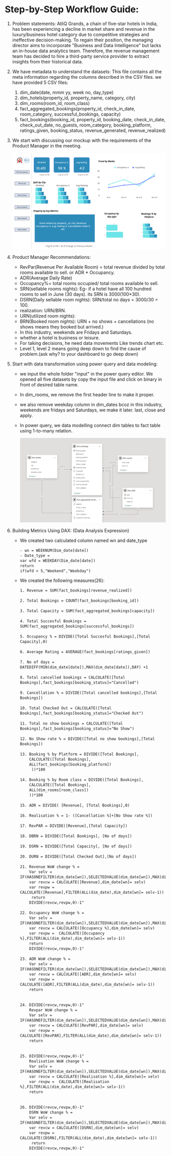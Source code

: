 # Step-by-Step Workflow Guide:

1. Problem statements: AtliQ Grands, a chain of five-star hotels in India, has been experiencing a decline in market share and revenue in the luxury/business hotel category due to competitive strategies and ineffective decision-making. To regain their position, the managing director aims to incorporate "Business and Data Intelligence" but lacks an in-house data analytics team. Therefore, the revenue management team has decided to hire a third-party service provider to extract insights from their historical data.


2. We have metadata to understand the datasets:
    This file contains all the meta information regarding the columns described in the CSV files. we have provided 5 CSV files:
    1. dim_date(date, mmm yy, week no, day_type)
    2. dim_hotels(property_id, property_name, category, city)
    3. dim_rooms(room_id, room_class)
    4. fact_aggregated_bookings(property_id, check_in_date, room_category, successful_bookings, capacity)
    5. fact_bookings(booking_id, property_id, booking_date, check_in_date, check_out_date, no_guests, room_category, booking_platform, ratings_given, booking_status, revenue_generated, revenue_realized)

3. We start with discussing our mockup with the requirements of the Product Manager in the meeting.

   <img src="https://github.com/prashantsingh8962/Hospitality_Data_Analysis/blob/main/Resources/mock%20up%20dashboard_atliq%20grands.png" class="center">

4. Product Manager Recommendations:
      - RevPar(Revenue Per Available Room) = total revenue divided by total rooms available to sell. or ADR * Occupancy.
      - ADR(Average Daily Rate)
      - Occupancy%= total rooms occupied/ total rooms available to sell.
      - SRN(sellable rooms nights): Eg- if a hotel have all 100 hundred rooms to sell in June (30 days). its SRN is 3000(100*30).
      - DSRN(Daily sellable room nights): SRN/total no days = 3000/30 = 100.
      - realization: URN/BRN.
      - URN(utilized room nights):
      - BRN(Booked room nights): URN + no shows + cancellations                 (no shows means they booked but arrived.)
      - In this industry, weekends are Fridays  and Saturdays.
      - whether a hotel is business or leisure.
      - For taking decisions, he need data movements Like trends chart etc.
      - Level 1, level 2 means going deep down to find the cause of problem.(ask why? to your dashboard to go deep down)

5. Start with data transformation using power query and data modeling:
      - we input the whole folder "input" in the power query editor. We opened all five datasets by copy the input file and click on binary in front of desired table name.
      - In dim_rooms, we remove the first header line to make it proper.
      -  we also remove weekday column in dim_dates bcoz in this industry, weekends are fridays and Saturdays, we make it later. last, close and apply.
      -  In power query, we data modelling connect dim tables to fact table using 1-to-many relation.
  
          <img src="https://github.com/prashantsingh8962/Hospitality_Data_Analysis/blob/main/Resources/Data%20Modelling.png" class="center">
 
 6. Building Metrics Using DAX: (Data Analysis Expression)
       - We created two calculated column named wn and date_type
   
             - wn = WEEKNUM(Dim_date[date])
             - Date_type = 
             var wfd = WEEKDAY(Dim_date[date])
             return 
             if(wfd > 5,"Weekend","Weekday")

       - We created the following measures(26):

             1. Revenue = SUM(fact_bookings[revenue_realized])
         
             2. Total Bookings = COUNT(fact_bookings[booking_id])
         
             3. Total Capacity = SUM(fact_aggregated_bookings[capacity])
         
             4. Total Succesful Bookings = SUM(fact_aggregated_bookings[successful_bookings])
         
             5. Occupancy % = DIVIDE([Total Succesful Bookings],[Total Capacity],0)
         
             6. Average Rating = AVERAGE(fact_bookings[ratings_given])
         
             7. No of days = DATEDIFF(MIN(dim_date[date]),MAX(dim_date[date]),DAY) +1
         
             8. Total cancelled bookings = CALCULATE([Total Bookings],fact_bookings[booking_status]="Cancelled")
         
             9. Cancellation % = DIVIDE([Total cancelled bookings],[Total Bookings])
         
             10. Total Checked Out = CALCULATE([Total Bookings],fact_bookings[booking_status]="Checked Out")
         
             11. Total no show bookings = CALCULATE([Total Bookings],fact_bookings[booking_status]="No Show")
         
             12. No Show rate % = DIVIDE([Total no show bookings],[Total Bookings])
         
             13. Booking % by Platform = DIVIDE([Total Bookings],
                 CALCULATE([Total Bookings], 
                 ALL(fact_bookings[booking_platform])
                  ))*100
         
             14. Booking % by Room class = DIVIDE([Total Bookings],
                 CALCULATE([Total Bookings], 
                 ALL(dim_rooms[room_class])
                 ))*100
         
             15. ADR = DIVIDE( [Revenue], [Total Bookings],0)
         
             16. Realisation % = 1- ([Cancellation %]+[No Show rate %])
         
             17. RevPAR = DIVIDE([Revenue],[Total Capacity])
         
             18. DBRN = DIVIDE([Total Bookings], [No of days])
         
             19. DSRN = DIVIDE([Total Capacity], [No of days])
         
             20. DURN = DIVIDE([Total Checked Out],[No of days])

             21. Revenue WoW change % = 
                 Var selv = IF(HASONEFILTER(dim_date[wn]),SELECTEDVALUE(dim_date[wn]),MAX(dim_date[wn]))
                 var revcw = CALCULATE([Revenue],dim_date[wn]= selv)
                 var revpw =  CALCULATE([Revenue],FILTER(ALL(dim_date),dim_date[wn]= selv-1))
                  return
                 DIVIDE(revcw,revpw,0)-1"

             22. Occupancy WoW change % = 
                 Var selv = IF(HASONEFILTER(dim_date[wn]),SELECTEDVALUE(dim_date[wn]),MAX(dim_date[wn]))
                 var revcw = CALCULATE([Occupancy %],dim_date[wn]= selv)
                 var revpw =  CALCULATE([Occupancy %],FILTER(ALL(dim_date),dim_date[wn]= selv-1))
                 return
                 DIVIDE(revcw,revpw,0)-1"

             23. ADR WoW change % = 
                 Var selv = IF(HASONEFILTER(dim_date[wn]),SELECTEDVALUE(dim_date[wn]),MAX(dim_date[wn]))
                 var revcw = CALCULATE([ADR],dim_date[wn]= selv)
                 var revpw =  CALCULATE([ADR],FILTER(ALL(dim_date),dim_date[wn]= selv-1))
                 return


             24. DIVIDE(revcw,revpw,0)-1"
                 Revpar WoW change % = 
                 Var selv = IF(HASONEFILTER(dim_date[wn]),SELECTEDVALUE(dim_date[wn]),MAX(dim_date[wn]))
                 var revcw = CALCULATE([RevPAR],dim_date[wn]= selv)
                 var revpw =  CALCULATE([RevPAR],FILTER(ALL(dim_date),dim_date[wn]= selv-1))
                 return


             25. DIVIDE(revcw,revpw,0)-1"
                 Realisation WoW change % = 
                 Var selv = IF(HASONEFILTER(dim_date[wn]),SELECTEDVALUE(dim_date[wn]),MAX(dim_date[wn]))
                 var revcw = CALCULATE([Realisation %],dim_date[wn]= selv)
                 var revpw =  CALCULATE([Realisation %],FILTER(ALL(dim_date),dim_date[wn]= selv-1))
                 return


             26. DIVIDE(revcw,revpw,0)-1"
                 DSRN WoW change % = 
                 Var selv = IF(HASONEFILTER(dim_date[wn]),SELECTEDVALUE(dim_date[wn]),MAX(dim_date[wn]))
                 var revcw = CALCULATE([DSRN],dim_date[wn]= selv)
                 var revpw =  CALCULATE([DSRN],FILTER(ALL(dim_date),dim_date[wn]= selv-1))
                  return
                 DIVIDE(revcw,revpw,0)-1"
